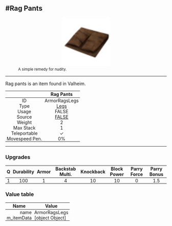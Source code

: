 <meta property="og:title" content="Rag Pants - MoreValheim" /><meta property="og:type" content="website" /><meta property="og:image" content="/assets/rag_pants.png" /><meta property="og:description" content="Rag Pants is an item found in Valheim." /><meta name="theme-color" content="#546D78"><meta name="twitter:card" content="summary_large_image">
#Rag Pants
-------------
<style>img {width:20px;}.tb {width:150px;display: block;margin-left: auto;margin-right: auto;}</style>

<style>.md-typeset table:not([class]) th:not([align]) {min-width:unset!important;}</style>
<style>td{padding:0em 0.3em!important;text-align:center!important;border-left:.05rem solid var(--md-default-fg-color--lightest)}</style>

<style>th{padding:0.1em 0.3em!important;text-align:center!important;font-weight:bold}</style>

<style>pre{text-align:right!important}</style>
<style>table tr td:first-child {border-left: 0;};</style>

<figure><img src="/assets/rag_pants.png" class="tb" /><figcaption><small>A simple remedy for nudity.</small></figcaption></figure>

-------------

Rag pants is an item found in Valheim.

|        | Rag Pants              |
| ----------- | ------------------------------------ |
| ID |ArmorRagsLegs
| Type | [Legs](../../types/legs)
| Usage | FALSE<br>
| Source | [FALSE](../../items/false)
| Weight | 2 |
| Max Stack | 1 |
| Teleportable | ✓
| Movespeed Pen. | 0%


-------------

### Upgrades
| Q | Durability | Armor | Backstab Multi. | Knockback | Block Power | Parry Force | Parry Bonus
| - | - | - | - | - | - | - | - 
1 | 100 | 1 | 4 | 10 | 10 | 0 | 1.5 | 


### Value table
| Name | Value
| - | - |
| <div style="text-align:right">name</div> | <div style="text-align:left">ArmorRagsLegs</div> | 
| <div style="text-align:right">m_itemData</div> | <div style="text-align:left">[object Object]</div> | 